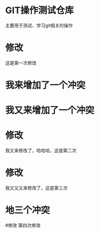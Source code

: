 # GIT操作测试仓库
主要用于测试、学习git相关的操作

# 修改
这是第一次修改

# 我来增加了一个冲突

# 我又来增加了一个冲突

# 修改
我又来修改了，哈哈哈，这是第二次

# 修改
我又又又来修改了，这是第三次

# 地三个冲突
#修改
第四次修改
